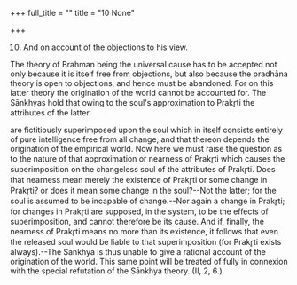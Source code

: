 +++
full_title = ""
title = "10 None"

+++


10. And on account of the objections to his view.

The theory of Brahman being the universal cause has to be accepted not only because it is itself free from objections, but also because the pradhāna theory is open to objections, and hence must be abandoned. For on this latter theory the origination of the world cannot be accounted for. The Sānkhyas hold that owing to the soul's approximation to Prakr̥ti the attributes of the latter

are fictitiously superimposed upon the soul which in itself consists entirely of pure intelligence free from all change, and that thereon depends the origination of the empirical world. Now here we must raise the question as to the nature of that approximation or nearness of Prakr̥ti which causes the superimposition on the changeless soul of the attributes of Prakr̥ti. Does that nearness mean merely the existence of Prakr̥ti or some change in Prakr̥ti? or does it mean some change in the soul?--Not the latter; for the soul is assumed to be incapable of change.--Nor again a change in Prakr̥ti; for changes in Prakr̥ti are supposed, in the system, to be the effects of superimposition, and cannot therefore be its cause. And if, finally, the nearness of Prakr̥ti means no more than its existence, it follows that even the released soul would be liable to that superimposition (for Prakr̥ti exists always).--The Sānkhya is thus unable to give a rational account of the origination of the world. This same point will be treated of fully in connexion with the special refutation of the Sānkhya theory. (II, 2, 6.)

